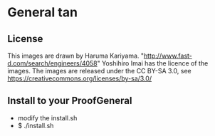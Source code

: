 # General tan

## License

This images are drawn by Haruma Kariyama.
  "http://www.fast-d.com/search/engineers/4058"
Yoshihiro Imai has the licence of the images.
The images are released under the CC BY-SA 3.0,
see https://creativecommons.org/licenses/by-sa/3.0/

## Install to your ProofGeneral

- modify the install.sh
- $ ./install.sh
